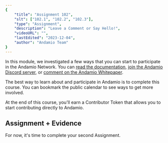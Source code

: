 ```yaml
---
{
    "title": "Assignment 102",
    "slt": ["102.1", "102.2", "102.3"],
    "type": "Assignment",
    "description": "Leave a Comment or Say Hello!",
    "videoURL": "",
    "lastEdited": "2023-12-04",
    "author": "Andamio Team"
}
---
```


In this module, we investigated a few ways that you can start to participate in the Andamio Network. You can [read the documentation](), [join the Andamio Discord server](), or [comment on the Andamio Whitepaper]().

The best way to learn about and participate in Andamio is to complete this course. You can bookmark the public calendar to see ways to get more involved.

At the end of this course, you'll earn a Contributor Token that allows you to start contributing directly to Andamio.

## Assignment + Evidence
For now, it's time to complete your second Assignment. 